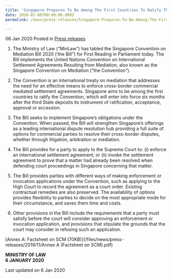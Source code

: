 ```yaml
---
title: 'Singapore Prepares To Be Among The First Countries To Ratify The Singapore Convention On Mediation'
date: 2020-01-06T00:00:00.000Z
permalink: /news/press-releases/Singapore-Prepares-To-Be-Among-The-First-Countries-To-Ratify-The-Singapore-Convention-On-Mediation

---
```



06 Jan 2020 Posted in [Press releases](/news/press-releases)

1.	The Ministry of Law (“MinLaw”) has tabled the Singapore Convention on Mediation Bill 2020 (‘the Bill”) for First Reading in Parliament today. The Bill implements the United Nations Convention on International Settlement Agreements Resulting from Mediation, also known as the Singapore Convention on Mediation (“the Convention”).  

2.	The Convention is an international treaty on mediation that addresses the need for an effective means to enforce cross-border commercial mediated settlement agreements. Singapore aims to be among the first countries to ratify the Convention, which will enter into force six months after the third State deposits its instrument of ratification, acceptance, approval or accession.

3.	The Bill seeks to implement Singapore’s obligations under the Convention. When passed, the Bill will strengthen Singapore’s offerings as a leading international dispute resolution hub providing a full suite of options for commercial parties to resolve their cross-border disputes, whether through litigation, arbitration or mediation.

4.	The Bill provides for a party to apply to the Supreme Court to: (i) enforce an international settlement agreement; or (ii) invoke the settlement agreement to prove that a matter had already been resolved when defending court proceedings in Singapore concerning that matter.

5.	The Bill provides parties with different ways of making enforcement or invocation applications under the Convention, such as applying to the High Court to record the agreement as a court order. Existing contractual remedies are also preserved. The availability of options provides flexibility to parties to decide on the most appropriate mode for their circumstance, and saves them time and costs.  

6.	Other provisions in the Bill include the requirements that a party must satisfy before the court will consider approving an enforcement or invocation application, and provisions that stipulate the grounds that the court may consider in refusing such an application.

[Annex A: Factsheet on SCM (70KB)](/files/news/press-releases/2019/11/Annex A (Factsheet on SCM).pdf)   

<b>MINISTRY OF LAW</b>
<br>
<b>6 JANUARY 2020</b>

<p class="right-side-updated">Last updated on 6 Jan 2020</p>

